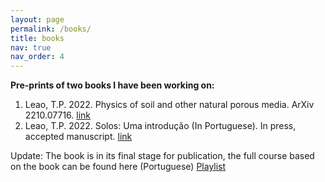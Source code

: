 ```yaml
---
layout: page
permalink: /books/
title: books
nav: true 
nav_order: 4
---
```


<strong> Pre-prints of two books I have been working on: </strong>

<ol>
<li> Leao, T.P. 2022. Physics of soil and other natural porous media. ArXiv 2210.07716. <a href="https://arxiv.org/pdf/2210.07716.pdf"> link </a> </li>
<li> Leao, T.P. 2022. Solos: Uma introdução (In Portuguese). In press, accepted manuscript. <a href=
"https://l3x0.github.io/assets/pdf/SolosUmaIntroducao_EditoraUnB_(DivulgacaoPreprint).pdf">  link   </a> </li>
</ol>
Update: The book is in its final stage for publication, the full course based on the book can be found here (Portuguese)
<a href="https://www.youtube.com/playlist?list=PLLRBE1uLYrK_9JIL9qrSbmrYPORklABKB"> Playlist </a> </li>

